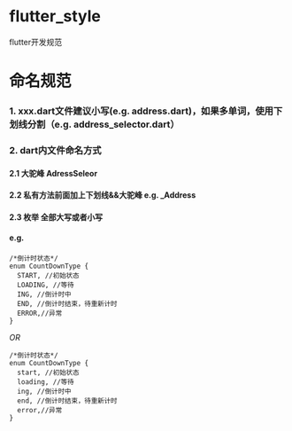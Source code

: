 # flutter_style
flutter开发规范
# 命名规范
### 1.  xxx.dart文件建议小写(e.g. address.dart)，如果多单词，使用下划线分割（e.g. address_selector.dart）
### 2.  dart内文件命名方式 
#### 2.1 大驼峰  AdressSeleor
#### 2.2 私有方法前面加上下划线&&大驼峰 e.g. _Address 
#### 2.3 枚举 全部大写或者小写 
#### e.g.
~~~ Flutter
/*倒计时状态*/
enum CountDownType {
  START, //初始状态
  LOADING, //等待
  ING, //倒计时中
  END, //倒计时结束，待重新计时
  ERROR,//异常
}
~~~
*OR*
~~~
/*倒计时状态*/
enum CountDownType {
  start, //初始状态
  loading, //等待
  ing, //倒计时中
  end, //倒计时结束，待重新计时
  error,//异常
}
~~~
